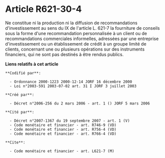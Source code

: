 # Article R621-30-4

Ne constitue ni la production ni la diffusion de recommandations d'investissement au sens du IX de l'article L. 621-7 la
fourniture de conseils sous la forme d'une recommandation personnalisée à un client ou de recommandations commerciales
informelles, adressées par une entreprise d'investissement ou un établissement de crédit à un groupe limité de clients,
concernant une ou plusieurs opérations sur des instruments financiers, qui ne sont pas destinés à être rendus publics.

**Liens relatifs à cet article**

	**Codifié par**:

	  - Ordonnance 2000-1223 2000-12-14 JORF 16 décembre 2000
	  - Loi n°2003-591 2003-07-02 art. 31 I JORF 3 juillet 2003

	**Créé par**:

	  - Décret n°2006-256 du 2 mars 2006 - art. 1 () JORF 5 mars 2006

	**Cité par**:

	  - Décret n°2007-1367 du 19 septembre 2007 - art. 1 (V)
	  - Code monétaire et financier - art. R746-9 (VD)
	  - Code monétaire et financier - art. R756-4 (VD)
	  - Code monétaire et financier - art. R766-4 (VD)

	**Cite**:

	  - Code monétaire et financier - art. L621-7 (M)
